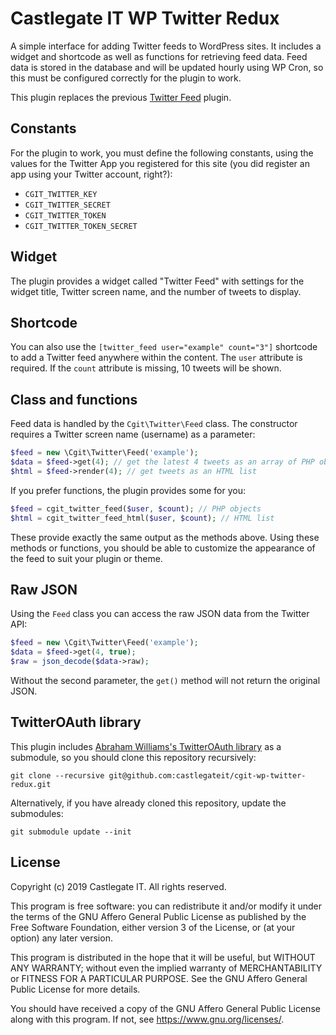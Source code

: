 # Castlegate IT WP Twitter Redux #

A simple interface for adding Twitter feeds to WordPress sites. It includes a widget and shortcode as well as functions for retrieving feed data. Feed data is stored in the database and will be updated hourly using WP Cron, so this must be configured correctly for the plugin to work.

This plugin replaces the previous [Twitter Feed](https://github.com/castlegateit/cgit-wp-twitter) plugin.

## Constants ##

For the plugin to work, you must define the following constants, using the values for the Twitter App you registered for this site (you did register an app using your Twitter account, right?):

*   `CGIT_TWITTER_KEY`
*   `CGIT_TWITTER_SECRET`
*   `CGIT_TWITTER_TOKEN`
*   `CGIT_TWITTER_TOKEN_SECRET`

## Widget ##

The plugin provides a widget called "Twitter Feed" with settings for the widget title, Twitter screen name, and the number of tweets to display.

## Shortcode ##

You can also use the `[twitter_feed user="example" count="3"]` shortcode to add a Twitter feed anywhere within the content. The `user` attribute is required. If the `count` attribute is missing, 10 tweets will be shown.

## Class and functions ##

Feed data is handled by the `Cgit\Twitter\Feed` class. The constructor requires a Twitter screen name (username) as a parameter:

~~~ php
$feed = new \Cgit\Twitter\Feed('example');
$data = $feed->get(4); // get the latest 4 tweets as an array of PHP objects
$html = $feed->render(4); // get tweets as an HTML list
~~~

If you prefer functions, the plugin provides some for you:

~~~ php
$feed = cgit_twitter_feed($user, $count); // PHP objects
$html = cgit_twitter_feed_html($user, $count); // HTML list
~~~

These provide exactly the same output as the methods above. Using these methods or functions, you should be able to customize the appearance of the feed to suit your plugin or theme.

## Raw JSON ##

Using the `Feed` class you can access the raw JSON data from the Twitter API:

~~~ php
$feed = new \Cgit\Twitter\Feed('example');
$data = $feed->get(4, true);
$raw = json_decode($data->raw);
~~~

Without the second parameter, the `get()` method will not return the original JSON.

## TwitterOAuth library

This plugin includes [Abraham Williams's TwitterOAuth library](https://github.com/abraham/twitteroauth/) as a submodule, so you should clone this repository recursively:

    git clone --recursive git@github.com:castlegateit/cgit-wp-twitter-redux.git

Alternatively, if you have already cloned this repository, update the submodules:

    git submodule update --init

## License

Copyright (c) 2019 Castlegate IT. All rights reserved.

This program is free software: you can redistribute it and/or modify it under the terms of the GNU Affero General Public License as published by the Free Software Foundation, either version 3 of the License, or (at your option) any later version.

This program is distributed in the hope that it will be useful, but WITHOUT ANY WARRANTY; without even the implied warranty of MERCHANTABILITY or FITNESS FOR A PARTICULAR PURPOSE. See the GNU Affero General Public License for more details.

You should have received a copy of the GNU Affero General Public License along with this program. If not, see <https://www.gnu.org/licenses/>.
